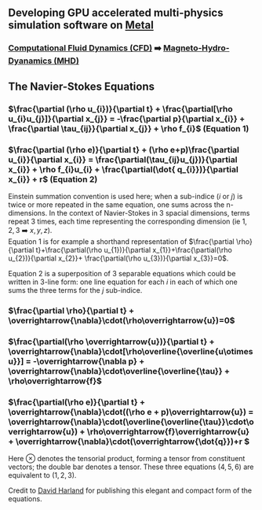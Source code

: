 ## Developing GPU accelerated multi-physics simulation software on [Metal](https://developer.apple.com/metal/)

### [Computational Fluid Dynamics (CFD)](https://www.grc.nasa.gov/www/k-12/airplane/nseqs.html) ➡️ [Magneto-Hydro-Dyanamics (MHD)](https://www.sciencedirect.com/topics/materials-science/magnetohydrodynamics)


## The Navier-Stokes Equations  
### $\frac{\partial (\rho u_{i})}{\partial t} + \frac{\partial[\rho u_{i}u_{j}]}{\partial x_{j}} = -\frac{\partial p}{\partial x_{i}} + \frac{\partial \tau_{ij}}{\partial x_{j}} + \rho f_{i}$ (Equation 1)  

### $\frac{\partial (\rho e)}{\partial t} + (\rho e+p)\frac{\partial u_{i}}{\partial x_{i}} = \frac{\partial(\tau_{ij}u_{j})}{\partial x_{i}} + \rho f_{i}u_{i} + \frac{\partial(\dot{ q_{i}})}{\partial x_{i}} + r$ (Equation 2)  

Einstein summation convention is used here; when a sub-indice ($i$ or $j$) is twice or more repeated in the same equation, one sums across the n-dimensions. 
In the context of Navier-Stokes in 3 spacial dimensions, terms repeat 3 times, each time representing the corresponding dimension (ie $1,2,3$ ➡️ $x,y,z$).  
Equation 1 is for example a shorthand representation of $\frac{\partial \rho}{\partial t}+\frac{\partial(\rho u_{1})}{\partial x_{1}}+\frac{\partial(\rho u_{2})}{\partial x_{2}}+ \frac{\partial(\rho u_{3})}{\partial x_{3}}=0$.  

Equation 2 is a superposition of 3 separable equations which could be written in 3-line form: one line equation for each $i$ in each of which one sums the three terms for the $j$ sub-indice.  

### $\frac{\partial \rho}{\partial t} + \overrightarrow{\nabla}\cdot(\rho\overrightarrow{u})=0$  

### $\frac{\partial(\rho \overrightarrow{u})}{\partial t} + \overrightarrow{\nabla}\cdot[\rho\overline{\overline{u\otimes u}}] = -\overrightarrow{\nabla p} + \overrightarrow{\nabla}\cdot\overline{\overline{\tau}} + \rho\overrightarrow{f}$  

### $\frac{\partial(\rho e)}{\partial t} + \overrightarrow{\nabla}\cdot((\rho e + p)\overrightarrow{u}) = \overrightarrow{\nabla}\cdot(\overline{\overline{\tau}}\cdot\overrightarrow{u}) + \rho\overrightarrow{f}\overrightarrow{u} + \overrightarrow{\nabla}\cdot(\overrightarrow{\dot{q}})+r $

Here $\otimes$ denotes the tensorial product, forming a tensor from constituent vectors; the double bar denotes a tensor. These three equations ($4,5,6$) are equivalent to ($1,2,3$).

Credit to [David Harland](https://latex.org/forum/viewtopic.php?t=22487) for publishing this elegant and compact form of the equations.

<!--
**mksupreme92/mksupreme92** is a ✨ _special_ ✨ repository because its `README.md` (this file) appears on your GitHub profile.

Here are some ideas to get you started:

- 🔭 I’m currently working on ...
- 🌱 I’m currently learning ...
- 👯 I’m looking to collaborate on ...
- 🤔 I’m looking for help with ...
- 💬 Ask me about ...
- 📫 How to reach me: ...
- 😄 Pronouns: ...
- ⚡ Fun fact: ...
-->
